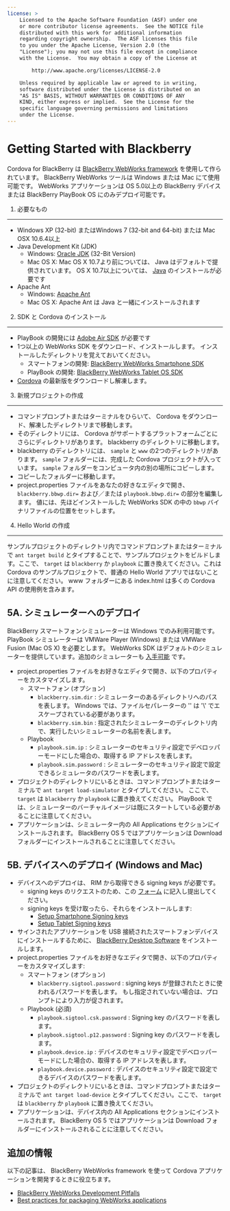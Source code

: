 ```yaml
---
license: >
    Licensed to the Apache Software Foundation (ASF) under one
    or more contributor license agreements.  See the NOTICE file
    distributed with this work for additional information
    regarding copyright ownership.  The ASF licenses this file
    to you under the Apache License, Version 2.0 (the
    "License"); you may not use this file except in compliance
    with the License.  You may obtain a copy of the License at

        http://www.apache.org/licenses/LICENSE-2.0

    Unless required by applicable law or agreed to in writing,
    software distributed under the License is distributed on an
    "AS IS" BASIS, WITHOUT WARRANTIES OR CONDITIONS OF ANY
    KIND, either express or implied.  See the License for the
    specific language governing permissions and limitations
    under the License.
---
```


Getting Started with Blackberry
============================

Cordova for BlackBerry は [BlackBerry WebWorks framework](https://bdsc.webapps.blackberry.com/html5) を使用して作られています。 BlackBerry WebWorks ツールは Windows または Mac にて使用可能です。 WebWorks アプリケーションは OS 5.0以上の BlackBerry デバイスまたは BlackBerry PlayBook OS にのみデプロイ可能です。

1. 必要なもの
---------------

- Windows XP (32-bit) またはWindows 7 (32-bit and 64-bit) または Mac OSX 10.6.4以上
- Java Development Kit (JDK)
    - Windows: [Oracle JDK](http://www.oracle.com/technetwork/java/javase/downloads/index.html#jdk) (32-Bit Version)
    - Mac OS X: Mac OS X 10.7より前については、 Java はデフォルトで提供されています。 OS X 10.7以上については、 [Java](http://support.apple.com/kb/DL1421) のインストールが必要です
- Apache Ant
    - Windows: [Apache Ant](http://ant.apache.org/bindownload.cgi)
    - Mac OS X: Apache Ant は Java と一緒にインストールされます


2. SDK と Cordova のインストール
-------------------------

- PlayBook の開発には [Adobe Air SDK](http://www.adobe.com/devnet/air/air-sdk-download.html) が必要です
- 1つ以上の WebWorks SDK をダウンロード、インストールします。 インストールしたディレクトリを覚えておいてください。
    - スマートフォンの開発: [BlackBerry WebWorks Smartphone SDK](https://bdsc.webapps.blackberry.com/html5/download/sdk)
    - PlayBook の開発: [BlackBerry WebWorks Tablet OS SDK](https://bdsc.webapps.blackberry.com/html5/download/sdk)
- [Cordova](http://phonegap.com/download) の最新版をダウンロードし解凍します。


3. 新規プロジェクトの作成
--------------------

- コマンドプロンプトまたはターミナルをひらいて、 Cordova をダウンロード、解凍したディレクトリまで移動します。
- そのディレクトリには、 Cordova がサポートするプラットフォームごとにさらにディレクトリがあります。 blackberry のディレクトリに移動します。
- blackberry のディレクトリには、 `sample` と `www` の2つのディレクトリがあります。 `sample` フォルダーには、完成した Cordova プロジェクトが入っています。 `sample` フォルダーをコンピュータ内の別の場所にコピーします。
- コピーしたフォルダーに移動します。
- project.properties ファイルをあなたの好きなエディタで開き、 `blackberry.bbwp.dir=` および／または `playbook.bbwp.dir=` の部分を編集します。 値には、先ほどインストールした WebWorks SDK の中の `bbwp` バイナリファイルの位置をセットします。


4. Hello World の作成
--------------

サンプルプロジェクトのディレクトリ内でコマンドプロンプトまたはターミナルで `ant target build` とタイプすることで、サンプルプロジェクトをビルドします。ここで、 `target` は `blackberry` か `playbook` に置き換えてください。これは Cordova のサンプルプロジェクトで、普通の Hello World アプリではないことに注意してください。 www フォルダーにある index.html は多くの Cordova API の使用例を含みます。

5A. シミュレーターへのデプロイ
--------------------------------------

BlackBerry スマートフォンシミュレーターは Windows でのみ利用可能です。 PlayBook シミュレーターは VMWare Player (Windows) または VMWare Fusion (Mac OS X) を必要とします。 WebWorks SDK はデフォルトのシミュレーターを提供しています。追加のシミュレーターも [入手可能](http://us.blackberry.com/developers/resources/simulators.jsp) です。

- project.properties ファイルをお好きなエディタで開き、以下のプロパティーをカスタマイズします。
    - スマートフォン (オプション)
        - `blackberry.sim.dir` : シミュレーターのあるディレクトリへのパスを表します。 Windows では、ファイルセパレーターの '\' は '\\\' でエスケープされている必要があります。
        - `blackberry.sim.bin` : 指定されたシミュレーターのディレクトリ内で、実行したいシミュレーターの名前を表します。
    - Playbook
        - `playbook.sim.ip` : シミュレーターのセキュリティ設定でデベロッパーモードにした場合の、取得する IP アドレスを表します。
        - `playbook.sim.password` : シミュレーターのセキュリティ設定で設定できるシミュレータのパスワードを表します。
- プロジェクトのディレクトリにいるときは、コマンドプロンプトまたはターミナルで `ant target load-simulator` とタイプしてください。 ここで、 `target` は `blackberry` か `playbook` に置き換えてください。 PlayBook では、シミュレーターのバーチャルイメージは既にスタートしている必要があることに注意してください。
- アプリケーションは、シミュレーター内の All Applications セクションにインストールされます。 BlackBerry OS 5 ではアプリケーションは Download フォルダーにインストールされることに注意してください。

5B. デバイスへのデプロイ (Windows and Mac)
--------------------------------------

- デバイスへのデプロイは、 RIM から取得できる signing keys が必要です。
    - signing keys のリクエストのため、この [フォーム](https://bdsc.webapps.blackberry.com/html5/signingkey) に記入し提出してください。
    - signing keys を受け取ったら、それらをインストールします:
        - [Setup Smartphone Signing keys](https://bdsc.webapps.blackberry.com/html5/documentation/ww_publishing/signing_setup_smartphone_apps_1920010_11.html)
        - [Setup Tablet Signing keys](https://bdsc.webapps.blackberry.com/html5/documentation/ww_publishing/signing_setup_tablet_apps_1920009_11.html)
- サインされたアプリケーションを USB 接続されたスマートフォンデバイスにインストールするために、 [BlackBerry Desktop Software](http://us.blackberry.com/apps-software/desktop/) をインストールします。
- project.properties ファイルをお好きなエディタで開き、以下のプロパティーをカスタマイズします:
    - スマートフォン (オプション)
        - `blackberry.sigtool.password` : signing keys が登録されたときに使われるパスワードを表します。 もし指定されていない場合は、プロンプトにより入力が促されます。
    - Playbook (必須)
        - `playbook.sigtool.csk.password` : Signing key のパスワードを表します。
        - `playbook.sigtool.p12.password` : Signing key のパスワードを表します。
        - `playbook.device.ip` : デバイスのセキュリティ設定でデベロッパーモードにした場合の、取得する IP アドレスを表します。
        - `playbook.device.password` : デバイスのセキュリティ設定で設定できるデバイスのパスワードを表します。
- プロジェクトのディレクトリにいるときは、コマンドプロンプトまたはターミナルで `ant target load-device` とタイプしてください。ここで、 `target` は `blackberry` か `playbook` に置き換えてください。
- アプリケーションは、デバイス内の All Applications セクションにインストールされます。 BlackBerry OS 5 ではアプリケーションは Download フォルダーにインストールされることに注意してください。

追加の情報
----------------------

以下の記事は、 BlackBerry WebWorks framework を使って Cordova アプリケーションを開発するときに役立ちます。

- [BlackBerry WebWorks Development Pitfalls](http://supportforums.blackberry.com/t5/Web-and-WebWorks-Development/Common-BlackBerry-WebWorks-development-pitfalls-that-can-be/ta-p/624712)
- [Best practices for packaging WebWorks applications](https://bdsc.webapps.blackberry.com/html5/documentation/ww_developing/bestpractice_compiling_ww_apps_1873324_11.html)

